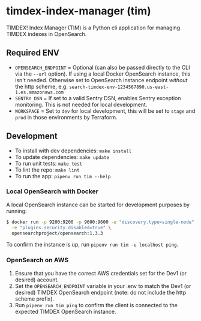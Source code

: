 # timdex-index-manager (tim)

TIMDEX! Index Manager (TIM) is a Python cli application for managing TIMDEX indexes in OpenSearch.

## Required ENV

- `OPENSEARCH_ENDPOINT` = Optional (can also be passed directly to the CLI via the `--url` option). If using a local Docker OpenSearch instance, this isn't needed. Otherwise set to OpenSearch instance endpoint _without_ the http scheme, e.g. `search-timdex-env-1234567890.us-east-1.es.amazonaws.com`
- `SENTRY_DSN` = If set to a valid Sentry DSN, enables Sentry exception monitoring. This is not needed for local development.
- `WORKSPACE` = Set to `dev` for local development, this will be set to `stage` and `prod` in those environments by Terraform.

## Development

- To install with dev dependencies: `make install`
- To update dependencies: `make update`
- To run unit tests: `make test`
- To lint the repo: `make lint`
- To run the app: `pipenv run tim --help`

### Local OpenSearch with Docker

A local OpenSearch instance can be started for development purposes by running:

``` bash
$ docker run -p 9200:9200 -p 9600:9600 -e "discovery.type=single-node" \
  -e "plugins.security.disabled=true" \
  opensearchproject/opensearch:1.3.3
```

To confirm the instance is up, run `pipenv run tim -u localhost ping`.

### OpenSearch on AWS

1. Ensure that you have the correct AWS credentials set for the Dev1 (or desired) account.
2. Set the `OPENSEARCH_ENDPOINT` variable in your .env to match the Dev1 (or desired) TIMDEX OpenSearch endpoint (note: do not include the http scheme prefix).
3. Run `pipenv run tim ping` to confirm the client is connected to the expected TIMDEX OpenSearch instance.
